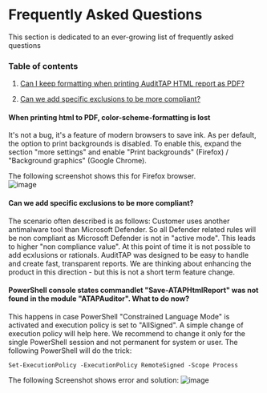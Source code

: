 # Frequently Asked Questions
This section is dedicated to an ever-growing list of frequently asked questions

### Table of contents

1. [Can I keep formatting when printing AuditTAP HTML report as PDF? ](https://github.com/fbprogmbh/Audit-Test-Automation/edit/master/FAQ/readme.md#when-printing-html-to-pdf-color-scheme-formatting-is-lost)

2. [Can we add specific exclusions to be more compliant?](https://github.com/fbprogmbh/Audit-Test-Automation/edit/master/FAQ/readme.md#Can-we-add-specific-exclusions-to-be-more-compliant)

#### When printing html to PDF, color-scheme-formatting is lost

It's not a bug, it's a feature of modern browsers to save ink. As per default, the option to print backgrounds is disabled.
To enable this, expand the section "more settings" and enable "Print backgrounds" (Firefox) / "Background graphics" (Google Chrome).

The following screenshot shows this for Firefox browser.  
![image](https://github.com/fbprogmbh/Audit-Test-Automation/blob/master/FAQ/images/FAQ_print%20backgrounds.PNG)


#### Can we add specific exclusions to be more compliant? 

The scenario often described is as follows: Customer uses another antimalware tool than Microsoft Defender. So all Defender related rules will be non compliant as Microsoft Defender is not in "active mode". This leads to higher "non compliance value". 
At this point of time it is not possible to add ecxlusions or rationals. AuditTAP was designed to be easy to handle and create fast, transparent reports. We are thinking about enhancing the product in this direction - but this is not a short term feature change.

#### PowerShell console states commandlet "Save-ATAPHtmlReport" was not found in the module "ATAPAuditor". What to do now? 

This  happens in case PowerShell "Constrained Language Mode" is activated and execution policy is set to "AllSigned". A simple change of execution policy will help here. We recommend to change it only for the single PowerShell session and not permanent for system or user. The following PowerShell will do the trick:

```
Set-ExecutionPolicy -ExecutionPolicy RemoteSigned -Scope Process
```

The following Screenshot shows error and solution: 
![image](https://user-images.githubusercontent.com/23223285/216938169-b92200d4-645b-442c-8d00-de46328e75a0.png)

